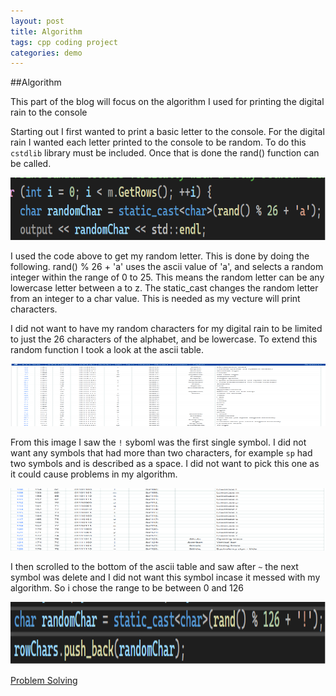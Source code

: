 ```yaml
---
layout: post
title: Algorithm
tags: cpp coding project
categories: demo
---
```


##Algorithm

This part of the blog will focus on the algorithm I used for printing the digital rain to the console 

Starting out I first wanted to print a basic letter to the console. For the digital rain I wanted each letter printed to the console to be random. To do this `cstdlib` library must be included. Once that is done the rand() function can be called. 

<img src="https://raw.githubusercontent.com/conorkeane01/digital-rain-cpp-ck/main/docs/assets/images/randomLetter.png" width="600" height="100">

I used the code above to get my random letter. This is done by doing the following. rand() % 26 + 'a' uses the ascii value of 'a', and selects a random integer within the range of 0 to 25. This means the random letter can be any lowercase letter between a to z. The static_cast<char> changes the random letter from an integer to a char value. This is needed as my vecture will print characters.

I did not want to have my random characters for my digital rain to be limited to just the 26 characters of the alphabet, and be lowercase. To extend this random function I took a look at the ascii table.

<img src="https://raw.githubusercontent.com/conorkeane01/digital-rain-cpp-ck/main/docs/assets/images/ascii1.png" width="600" height="100">

From this image I saw the `!` syboml was the first single symbol. I did not want any symbols that had more than two characters, for example `sp` had two symbols and is described as a space. I did not want to pick this one as it could cause problems in my algorithm.

<img src="https://raw.githubusercontent.com/conorkeane01/digital-rain-cpp-ck/main/docs/assets/images/ascii2.png" width="600" height="100">

I then scrolled to the bottom of the ascii table and saw after `~` the next symbol was delete and I did not want this symbol incase it messed with my algorithm. So i chose the range to be between 0 and 126

<img src="https://raw.githubusercontent.com/conorkeane01/digital-rain-cpp-ck/main/docs/assets/images/RandomSymbol.png" width="600" height="100">





[Problem Solving](https://conorkeane01.github.io/digital-rain-cpp-ck/demo/2024/03/11/Problem-Solving.html)
